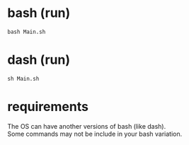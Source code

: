 # bash (run)
`bash Main.sh`  

# dash (run)
`sh Main.sh`   

# requirements
The OS can have another versions of bash (like dash).  
Some commands may not be include in your bash variation.  

